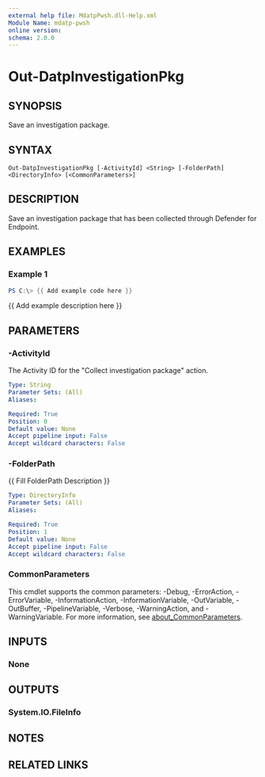 ```yaml
---
external help file: MdatpPwsh.dll-Help.xml
Module Name: mdatp-pwsh
online version:
schema: 2.0.0
---
```


# Out-DatpInvestigationPkg

## SYNOPSIS
Save an investigation package.

## SYNTAX

```
Out-DatpInvestigationPkg [-ActivityId] <String> [-FolderPath] <DirectoryInfo> [<CommonParameters>]
```

## DESCRIPTION
Save an investigation package that has been collected through Defender for Endpoint.

## EXAMPLES

### Example 1
```powershell
PS C:\> {{ Add example code here }}
```

{{ Add example description here }}

## PARAMETERS

### -ActivityId
The Activity ID for the "Collect investigation package" action.

```yaml
Type: String
Parameter Sets: (All)
Aliases:

Required: True
Position: 0
Default value: None
Accept pipeline input: False
Accept wildcard characters: False
```

### -FolderPath
{{ Fill FolderPath Description }}

```yaml
Type: DirectoryInfo
Parameter Sets: (All)
Aliases:

Required: True
Position: 1
Default value: None
Accept pipeline input: False
Accept wildcard characters: False
```

### CommonParameters
This cmdlet supports the common parameters: -Debug, -ErrorAction, -ErrorVariable, -InformationAction, -InformationVariable, -OutVariable, -OutBuffer, -PipelineVariable, -Verbose, -WarningAction, and -WarningVariable. For more information, see [about_CommonParameters](http://go.microsoft.com/fwlink/?LinkID=113216).

## INPUTS

### None

## OUTPUTS

### System.IO.FileInfo

## NOTES

## RELATED LINKS
